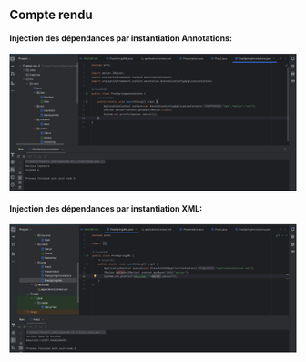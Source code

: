 <h2>Compte rendu </h2>
<h4>Injection des dépendances par instantiation Annotations:</h4>
<img src="Captures/capture1.png">
<h4>Injection des dépendances par instantiation XML:</h4>
<img src="Captures/cappture2.png">
